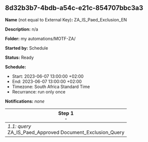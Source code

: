 ## 8d32b3b7-4bdb-a54c-e21c-854707bbc3a3

**Name** (not equal to External Key)**:** ZA_IS_Paed_Exclusion_EN

**Description:** n/a

**Folder:** my automations/MOTF-ZA/

**Started by:** Schedule

**Status:** Ready

**Schedule:**

* Start: 2023-06-07 13:00:00 +02:00
* End: 2023-06-07 13:00:00 +02:00
* Timezone: South Africa Standard Time
* Recurrance: run only once

**Notifications:** _none_


| Step 1<br>_<small>-</small>_ |
| --- |
| _1.1: query_<br>ZA_IS_Paed_Approved Document_Exclusion_Query |
